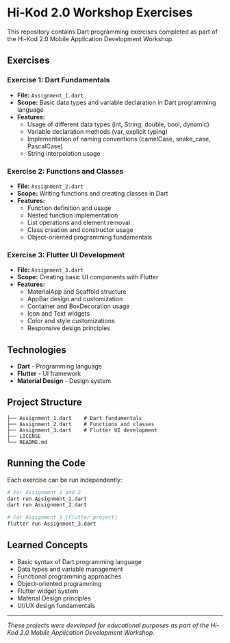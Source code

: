 # Hi-Kod 2.0 Workshop Exercises

This repository contains Dart programming exercises completed as part of the Hi-Kod 2.0 Mobile Application Development Workshop.

## Exercises

### Exercise 1: Dart Fundamentals
- **File:** `Assignment_1.dart`
- **Scope:** Basic data types and variable declaration in Dart programming language
- **Features:**
  - Usage of different data types (int, String, double, bool, dynamic)
  - Variable declaration methods (var, explicit typing)
  - Implementation of naming conventions (camelCase, snake_case, PascalCase)
  - String interpolation usage

### Exercise 2: Functions and Classes
- **File:** `Assignment_2.dart`
- **Scope:** Writing functions and creating classes in Dart
- **Features:**
  - Function definition and usage
  - Nested function implementation
  - List operations and element removal
  - Class creation and constructor usage
  - Object-oriented programming fundamentals

### Exercise 3: Flutter UI Development
- **File:** `Assignment_3.dart`
- **Scope:** Creating basic UI components with Flutter
- **Features:**
  - MaterialApp and Scaffold structure
  - AppBar design and customization
  - Container and BoxDecoration usage
  - Icon and Text widgets
  - Color and style customizations
  - Responsive design principles

## Technologies

- **Dart** - Programming language
- **Flutter** - UI framework
- **Material Design** - Design system

## Project Structure

```
├── Assignment_1.dart    # Dart fundamentals
├── Assignment_2.dart    # Functions and classes
├── Assignment_3.dart    # Flutter UI development
├── LICENSE
└── README.md
```

## Running the Code

Each exercise can be run independently:

```bash
# For Assignment 1 and 2
dart run Assignment_1.dart
dart run Assignment_2.dart

# For Assignment 3 (Flutter project)
flutter run Assignment_3.dart
```

## Learned Concepts

- Basic syntax of Dart programming language
- Data types and variable management
- Functional programming approaches
- Object-oriented programming
- Flutter widget system
- Material Design principles
- UI/UX design fundamentals

---

*These projects were developed for educational purposes as part of the Hi-Kod 2.0 Mobile Application Development Workshop.*